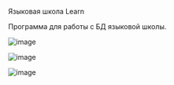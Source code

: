 Языковая школа Learn

Программа для работы с БД языковой школы.

![image](https://github.com/ladn00/Learn/assets/124509186/38da3000-2455-4064-98fc-e2c25d5527e4)

![image](https://github.com/ladn00/Learn/assets/124509186/a0b0915d-c5f1-45f2-9ec5-d12f508f18ba)

![image](https://github.com/ladn00/Learn/assets/124509186/2b0b7f79-1a48-45bb-9593-fe9031b5b045)


